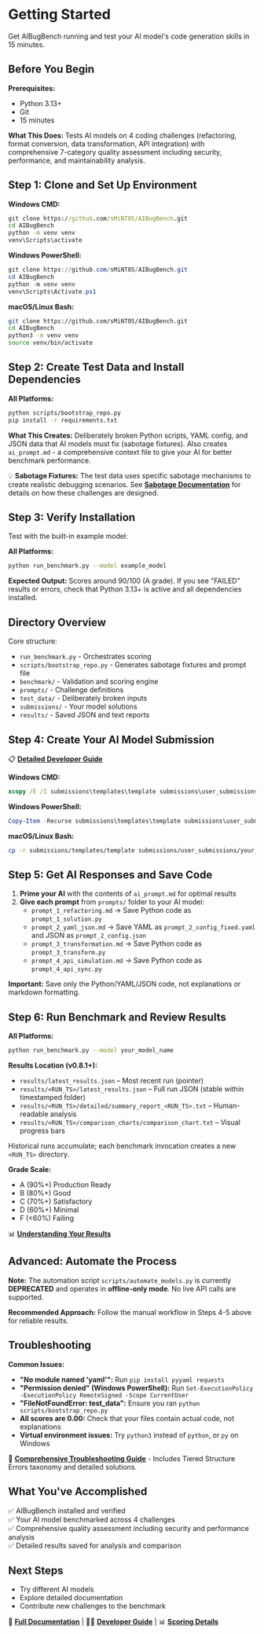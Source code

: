 # Getting Started

Get AIBugBench running and test your AI model's code generation skills in 15 minutes.

## Before You Begin

**Prerequisites:**

- Python 3.13+
- Git
- 15 minutes

**What This Does:** Tests AI models on 4 coding challenges (refactoring, format conversion, data transformation, API integration) with comprehensive 7-category quality assessment including security, performance, and maintainability analysis.

## Step 1: Clone and Set Up Environment

**Windows CMD:**

```cmd
git clone https://github.com/sMiNT0S/AIBugBench.git
cd AIBugBench
python -m venv venv
venv\Scripts\activate
```

**Windows PowerShell:**

```powershell
git clone https://github.com/sMiNT0S/AIBugBench.git
cd AIBugBench
python -m venv venv
venv\Scripts\Activate.ps1
```

**macOS/Linux Bash:**

```bash
git clone https://github.com/sMiNT0S/AIBugBench.git
cd AIBugBench
python3 -m venv venv
source venv/bin/activate
```

## Step 2: Create Test Data and Install Dependencies

**All Platforms:**

```bash
python scripts/bootstrap_repo.py
pip install -r requirements.txt
```

**What This Creates:** Deliberately broken Python scripts, YAML config, and JSON data that AI models must fix (sabotage fixtures). Also creates `ai_prompt.md` - a comprehensive context file to give your AI for better benchmark performance.

💡 **Sabotage Fixtures:** The test data uses specific sabotage mechanisms to create realistic debugging scenarios. See **[Sabotage Documentation](sabotage-notes.md)** for details on how these challenges are designed.

## Step 3: Verify Installation

Test with the built-in example model:

**All Platforms:**

```bash
python run_benchmark.py --model example_model
```

**Expected Output:** Scores around 90/100 (A grade). If you see "FAILED" results or errors, check that Python 3.13+ is active and all dependencies installed.

## Directory Overview

Core structure:

- `run_benchmark.py` - Orchestrates scoring
- `scripts/bootstrap_repo.py` - Generates sabotage fixtures and prompt file
- `benchmark/` - Validation and scoring engine
- `prompts/` - Challenge definitions
- `test_data/` - Deliberately broken inputs
- `submissions/` - Your model solutions
- `results/` - Saved JSON and text reports

## Step 4: Create Your AI Model Submission

📋 **[Detailed Developer Guide](developer-guide.md)**

**Windows CMD:**

```cmd
xcopy /E /I submissions\templates\template submissions\user_submissions\your_model_name
```

**Windows PowerShell:**

```powershell
Copy-Item -Recurse submissions\templates\template submissions\user_submissions\your_model_name
```

**macOS/Linux Bash:**

```bash
cp -r submissions/templates/template submissions/user_submissions/your_model_name
```

## Step 5: Get AI Responses and Save Code

1. **Prime your AI** with the contents of `ai_prompt.md` for optimal results
2. **Give each prompt** from `prompts/` folder to your AI model:
   - `prompt_1_refactoring.md` → Save Python code as `prompt_1_solution.py`
   - `prompt_2_yaml_json.md` → Save YAML as `prompt_2_config_fixed.yaml` and JSON as `prompt_2_config.json`
   - `prompt_3_transformation.md` → Save Python code as `prompt_3_transform.py`
   - `prompt_4_api_simulation.md` → Save Python code as `prompt_4_api_sync.py`

**Important:** Save only the Python/YAML/JSON code, not explanations or markdown formatting.

## Step 6: Run Benchmark and Review Results

**All Platforms:**

```bash
python run_benchmark.py --model your_model_name
```

**Results Location (v0.8.1+):**

- `results/latest_results.json` – Most recent run (pointer)
- `results/<RUN_TS>/latest_results.json` – Full run JSON (stable within timestamped folder)
- `results/<RUN_TS>/detailed/summary_report_<RUN_TS>.txt` – Human-readable analysis
- `results/<RUN_TS>/comparison_charts/comparison_chart.txt` – Visual progress bars

Historical runs accumulate; each benchmark invocation creates a new `<RUN_TS>` directory.

**Grade Scale:**

- A (90%+) Production Ready
- B (80%+) Good
- C (70%+) Satisfactory
- D (60%+) Minimal
- F (<60%) Failing

📊 **[Understanding Your Results](scoring-methodology.md)**

## Advanced: Automate the Process

**Note:** The automation script `scripts/automate_models.py` is currently **DEPRECATED** and operates in **offline-only mode**. No live API calls are supported.

**Recommended Approach:** Follow the manual workflow in Steps 4-5 above for reliable results.

## Troubleshooting

**Common Issues:**

- **"No module named 'yaml'":** Run `pip install pyyaml requests`
- **"Permission denied" (Windows PowerShell):** Run `Set-ExecutionPolicy -ExecutionPolicy RemoteSigned -Scope CurrentUser`
- **"FileNotFoundError: test_data":** Ensure you ran `python scripts/bootstrap_repo.py`
- **All scores are 0.00:** Check that your files contain actual code, not explanations
- **Virtual environment issues:** Try `python3` instead of `python`, or `py` on Windows

🔧 **[Comprehensive Troubleshooting Guide](troubleshooting.md)** - Includes Tiered Structure Errors taxonomy and detailed solutions.

## What You've Accomplished

✅ AIBugBench installed and verified  
✅ Your AI model benchmarked across 4 challenges  
✅ Comprehensive quality assessment including security and performance analysis  
✅ Detailed results saved for analysis and comparison  

## Next Steps

- Try different AI models
- Explore detailed documentation
- Contribute new challenges to the benchmark

📖 **[Full Documentation](index.md)** | 👨‍💻 **[Developer Guide](developer-guide.md)** | 📊 **[Scoring Details](scoring-methodology.md)**
